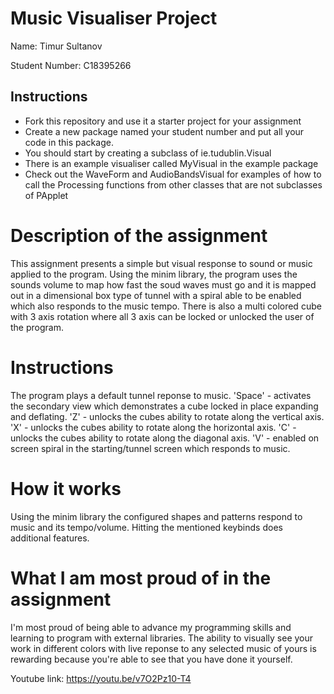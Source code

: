 # Music Visualiser Project

Name: Timur Sultanov

Student Number: C18395266

## Instructions
- Fork this repository and use it a starter project for your assignment
- Create a new package named your student number and put all your code in this package.
- You should start by creating a subclass of ie.tudublin.Visual
- There is an example visualiser called MyVisual in the example package
- Check out the WaveForm and AudioBandsVisual for examples of how to call the Processing functions from other classes that are not subclasses of PApplet

# Description of the assignment
This assignment presents a simple but visual response to sound or music applied to the program. Using the minim library, the program uses the sounds volume to map how fast the soud waves must go and it is mapped out in a dimensional box type of tunnel with a spiral able to be enabled which also responds to the music tempo. There is also a multi colored cube with 3 axis rotation where all 3 axis can be locked or unlocked the user of the program.

# Instructions
The program plays a default tunnel reponse to music.
'Space' - activates the secondary view which demonstrates a cube locked in place expanding and deflating.
'Z' - unlocks the cubes ability to rotate along the vertical axis.
'X' - unlocks the cubes ability to rotate along the horizontal axis.
'C' - unlocks the cubes ability to rotate along the diagonal axis.
'V' - enabled on screen spiral in the starting/tunnel screen which responds to music.

# How it works
Using the minim library the configured shapes and patterns respond to music and its tempo/volume. Hitting the mentioned keybinds does additional features.

# What I am most proud of in the assignment
I'm most proud of being able to advance my programming skills and learning to program with external libraries. The ability to visually see your work in different colors with live reponse to any selected music of yours is rewarding because you're able to see that you have done it yourself.

Youtube link:
https://youtu.be/v7O2Pz10-T4

